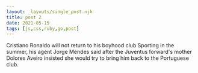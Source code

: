 ```yaml
---
layout: _layouts/single_post.njk
title: post 2
date: 2021-05-15
tags: [js,css,ruby,go,post]
---
```


Cristiano Ronaldo will not return to his boyhood club Sporting in the summer, his agent Jorge Mendes said after the Juventus forward's mother Dolores Aveiro insisted she would try to bring him back to the Portuguese club.